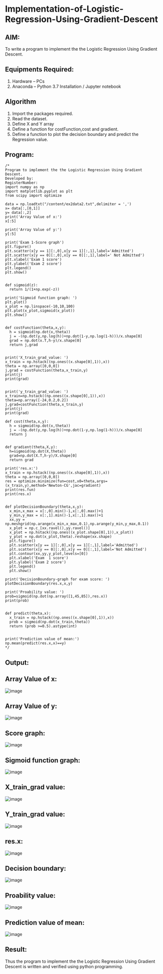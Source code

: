 # Implementation-of-Logistic-Regression-Using-Gradient-Descent

## AIM:
To write a program to implement the the Logistic Regression Using Gradient Descent.

## Equipments Required:
1. Hardware – PCs
2. Anaconda – Python 3.7 Installation / Jupyter notebook

## Algorithm
1. Import the packages required.
2. Read the dataset.
3. Define X and Y array
4. Define a function for costFunction,cost and gradient.
5. Define a function to plot the decision boundary and predict the Regression value.


## Program:
```
/*
Program to implement the the Logistic Regression Using Gradient Descent.
Developed by: 
RegisterNumber:  
import numpy as np
import matplotlib.pyplot as plt
from scipy import optimize

data = np.loadtxt("/content/ex2data2.txt",delimiter = ',')
x= data[:,[0,1]]
y= data[:,2]
print('Array Value of x:')
x[:5]

print('Array Value of y:')
y[:5]

print('Exam 1-Score graph')
plt.figure()
plt.scatter(x[y == 1][:,0],x[y == 1][:,1],label='Admitted')
plt.scatter(x[y == 0][:,0],x[y == 0][:,1],label=' Not Admitted')
plt.xlabel('Exam 1 score')
plt.ylabel('Exam 2 score')
plt.legend()
plt.show()


def sigmoid(z):
  return 1/(1+np.exp(-z))
  
print('Sigmoid function graph: ')
plt.plot()
x_plot = np.linspace(-10,10,100)
plt.plot(x_plot,sigmoid(x_plot))
plt.show()


def costFunction(theta,x,y):
  h = sigmoid(np.dot(x,theta))
  j = -(np.dot(y,np.log(h))+np.dot(1-y,np.log(1-h)))/x.shape[0]
  grad = np.dot(x.T,h-y)/x.shape[0]
  return j,grad


print('X_train_grad_value: ')
x_train = np.hstack((np.ones((x.shape[0],1)),x))
theta = np.array([0,0,0])
j,grad = costFunction(theta,x_train,y)
print(j)
print(grad)


print('y_train_grad_value: ')
x_train=np.hstack((np.ones((x.shape[0],1)),x))
theta=np.array([-24,0.2,0.2])
j,grad=costFunction(theta,x_train,y)
print(j)
print(grad)

def cost(theta,x,y):
  h = sigmoid(np.dot(x,theta))
  j = -(np.dot(y,np.log(h))+np.dot(1-y,np.log(1-h)))/x.shape[0]
  return j


def gradient(theta,X,y):
  h=sigmoid(np.dot(X,theta))
  grad=np.dot(X.T,h-y)/X.shape[0]
  return grad

print('res.x:')
x_train = np.hstack((np.ones((x.shape[0],1)),x))
theta = np.array([0,0,0])
res = optimize.minimize(fun=cost,x0=theta,args=(x_train,y),method='Newton-CG',jac=gradient)
print(res.fun)
print(res.x)


def plotDecisionBoundary(theta,x,y):
  x_min,x_max = x[:,0].min()-1,x[:,0].max()+1
  y_min,y_max = x[:,1].min()-1,x[:,1].max()+1
  xx,yy = np.meshgrid(np.arange(x_min,x_max,0.1),np.arange(y_min,y_max,0.1))
  x_plot = np.c_[xx.ravel(),yy.ravel()]
  x_plot = np.hstack((np.ones((x_plot.shape[0],1)),x_plot))
  y_plot = np.dot(x_plot,theta).reshape(xx.shape)
  plt.figure()
  plt.scatter(x[y == 1][:,0],x[y == 1][:,1],label='Admitted')
  plt.scatter(x[y == 0][:,0],x[y == 0][:,1],label='Not Admitted')
  plt.contour(xx,yy,y_plot,levels=[0])
  plt.xlabel('Exam  1 score')
  plt.ylabel('Exam 2 score')
  plt.legend()
  plt.show()

print('DecisionBoundary-graph for exam score: ')
plotDecisionBoundary(res.x,x,y)

print('Proability value: ')
prob=sigmoid(np.dot(np.array([1,45,85]),res.x))
print(prob)


def predict(theta,x):
  x_train = np.hstack((np.ones((x.shape[0],1)),x))
  prob = sigmoid(np.dot(x_train,theta))
  return (prob >=0.5).astype(int)


print('Prediction value of mean:')
np.mean(predict(res.x,x)==y)
*/
```

## Output:
## Array Value of x:
![image](https://github.com/amurthavaahininagarajan/-Implementation-of-Logistic-Regression-Using-Gradient-Descent/assets/118679102/c56a2367-a570-42f5-bcc9-a90bc774e3bb)
## Array Value of y:
![image](https://github.com/amurthavaahininagarajan/-Implementation-of-Logistic-Regression-Using-Gradient-Descent/assets/118679102/932dd1d6-9a9d-419c-b41c-45b2e15fed1a)
## Score graph:
![image](https://github.com/amurthavaahininagarajan/-Implementation-of-Logistic-Regression-Using-Gradient-Descent/assets/118679102/59403535-b22e-4dac-974e-0f183206b53d)
## Sigmoid function graph:
![image](https://github.com/amurthavaahininagarajan/-Implementation-of-Logistic-Regression-Using-Gradient-Descent/assets/118679102/35dd9310-1732-4f7f-b097-e1951f4174eb)
## X_train_grad value:
![image](https://github.com/amurthavaahininagarajan/-Implementation-of-Logistic-Regression-Using-Gradient-Descent/assets/118679102/9dde8dbd-35f8-4ddd-8571-7d82b76a2393)
## Y_train_grad value:
![image](https://github.com/amurthavaahininagarajan/-Implementation-of-Logistic-Regression-Using-Gradient-Descent/assets/118679102/9dbc888d-12d2-4adf-ad9f-124023d72b30)
## res.x:
![image](https://github.com/amurthavaahininagarajan/-Implementation-of-Logistic-Regression-Using-Gradient-Descent/assets/118679102/c2aac35d-a9b3-4972-9ca7-24f726da15a2)
## Decision boundary:
![image](https://github.com/amurthavaahininagarajan/-Implementation-of-Logistic-Regression-Using-Gradient-Descent/assets/118679102/d6548eaf-9f06-404d-91ad-a539193f7d61)
## Proability value:
![image](https://github.com/amurthavaahininagarajan/-Implementation-of-Logistic-Regression-Using-Gradient-Descent/assets/118679102/81fdb7ed-993f-4f91-ba1c-4400a46c5f97)
## Prediction value of mean:
![image](https://github.com/amurthavaahininagarajan/-Implementation-of-Logistic-Regression-Using-Gradient-Descent/assets/118679102/06948524-683b-4ff2-97b7-540d03d12e39)

## Result:
Thus the program to implement the the Logistic Regression Using Gradient Descent is written and verified using python programming.

